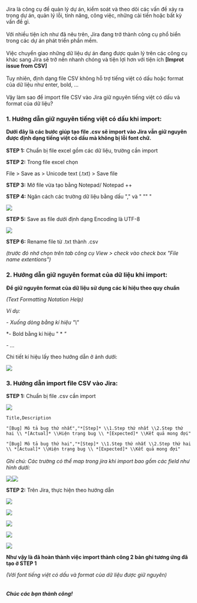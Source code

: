 Jira là công cụ để quản lý dự án, kiểm soát và theo dõi các vấn đề xảy ra trong dự án, quản lý lỗi, tính năng, công việc, những cải tiến hoặc bất kỳ vấn đề gì.
<br>
<br>
Với nhiều tiện ích như đã nêu trên, Jira đang trở thành công cụ phổ biển trong các dự án phát triển phần mềm.
<br>
<br>
Việc chuyển giao những dữ liệu dự án đang được quản lý trên các công cụ khác sang Jira sẽ trở nên nhanh chóng và tiện lợi hơn với tiện ích **[Improt issue from CSV]**
<br>
<br>
Tuy nhiên, định dạng file CSV không hỗ trợ tiếng việt có dấu hoặc format của dữ liệu như enter, bold, ...
<br>
<br>
Vậy làm sao để import file CSV vào Jira giữ nguyên tiếng việt có dấu và format của dữ liệu?


### 1. Hướng dẫn giữ nguyên tiếng việt có dấu khi import:

**Dưới đây là các bước giúp tạo file .csv sẽ import vào Jira vẫn giữ nguyên được định dạng tiếng việt có dấu mà không bị lỗi font chữ.**
<br>
<br>
**STEP 1:** Chuẩn bị file excel gồm các dữ liệu, trường cần import

**STEP 2:** Trong file excel chọn 

File > Save as > Unicode text (.txt) > Save file

**STEP 3:** Mở file vừa tạo bằng Notepad/ Notepad ++

**STEP 4:** Ngăn cách các trường dữ liệu bằng dấu "," và " "" "

![](https://images.viblo.asia/984fce20-3d74-4708-98d3-4602ff014983.png)

**STEP 5:** Save as file dưới định dạng Encoding là UTF-8

![](https://images.viblo.asia/acd8ac74-c355-429b-94ec-9acb2b1b233d.png)

**STEP 6:** Rename file từ .txt thành .csv

*(trước đó nhớ chọn trên tab công cụ View > check vào check box "File name extentions")*


### 2. Hướng dẫn giữ nguyên format của dữ liệu khi import:

**Để giữ nguyên format của dữ liệu sử dụng các kí hiệu theo quy chuẩn**

*(Text Formatting Notation Help)*

*Ví dụ:*

*- Xuống dòng bằng kí hiệu "\\"*

*- Bold bằng kí hiệu " * *"*

*- ...*

Chi tiết kí hiệu lấy theo hướng dẫn ở ảnh dưới:

![](https://images.viblo.asia/3a4a6af6-cb70-4077-80b0-3cffcdc44309.png)

### 3. Hướng dẫn import file CSV vào Jira:

**STEP 1:** Chuẩn bị file .csv cần import

![](https://images.viblo.asia/9e99e42d-2e7b-456a-afa3-25d0a13593e0.png)

`Title,Description`

`"[Bug] Mô tả bug thứ nhất","*[Step]* \\1.Step thứ nhất \\2.Step thứ hai \\ *[Actual]* \\Hiện trạng bug \\ *[Expected]* \\Kết quả mong đợi"`

`"[Bug] Mô tả bug thứ hai","*[Step]* \\1.Step thứ nhất \\2.Step thứ hai \\ *[Actual]* \\Hiện trạng bug \\ *[Expected]* \\Kết quả mong đợi"`
<br>
<br>
*Ghi chú: Các trường có thể map trong jira khi import bao gồm các field như hình dưới:*

![](https://images.viblo.asia/05350786-5722-4dbd-8ac3-ae60b2fd2975.png)![](https://images.viblo.asia/20f4edde-9c87-4060-b0c3-fa4b9e57bc79.png)

**STEP 2:** Trên Jira, thực hiện theo hướng dẫn

![](https://images.viblo.asia/9f0c5bef-a29d-4ef6-99be-013692e8822c.png)

![](https://images.viblo.asia/c0533567-a073-483d-84f7-c45c0288bad3.png)

![](https://images.viblo.asia/4346b986-a4b7-4def-b2fd-e8162ab955ec.png)

![](https://images.viblo.asia/2eb70bf7-a0e1-4230-83b2-3730893d8121.png)

![](https://images.viblo.asia/7370c273-8c73-4a81-ab81-bd9b07a44162.png)

**Như vậy là đã hoàn thành việc import thành công 2 bản ghi tương ứng đã tạo ở STEP 1**

*(Với font tiếng việt có dấu và format của dữ liệu được giữ nguyên)*
<br>
<br>
<br>
***Chúc các bạn thành công!***
